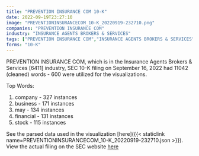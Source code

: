 ```yaml
---
title: "PREVENTION INSURANCE COM 10-K"
date: 2022-09-19T23:27:10
image: "PREVENTIONINSURANCECOM_10-K_20220919-232710.png"
companies: "PREVENTION INSURANCE COM"
industry: "INSURANCE AGENTS BROKERS & SERVICES"
tags: ["PREVENTION INSURANCE COM","INSURANCE AGENTS BROKERS & SERVICES","09-16-2022","10-K"]
forms: "10-K"
---
```

PREVENTION INSURANCE COM, which is in the Insurance Agents Brokers & Services [6411] industry, SEC 10-K filing on September 16, 2022 had 11042 (cleaned) words - 600 were utilized for the visualizations.

Top Words:
1. company - 327 instances
2. business - 171 instances
3. may - 134 instances
4. financial - 131 instances
5. stock - 115 instances


See the parsed data used in the visualization [here]({{< staticlink name=PREVENTIONINSURANCECOM_10-K_20220919-232710.json >}}).  
View the actual filing on the SEC website [here](https://www.sec.gov/Archives/edgar/data/1134982/0001477932-22-006967.txt)
